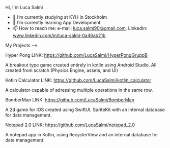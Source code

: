 
Hi, I'm Luca Salmi

- 🔭 I’m currently studying at KYH in Stockholm
- 🌱 I’m currently learning App Development
- 📫 How to reach me: e-mail: luca.salmi90@gmail.com, LinkedIn: www.linkedin.com/in/luca-salmi-0a46ab21b

My Projects -->

Hyper Pong  LINK: https://github.com/LucaSalmi/HyperPongGruppB

A breakout type game created entirely in kotlin using Android Studio.
All created from scratch (Physics Engine, assets, and UI)

Kotlin Calculator  LINK: https://github.com/LucaSalmi/kotlin_calculator

A calculator capable of adressing multiple operations in the same row.

BomberMan LINK: https://github.com/LucaSalmi/BomberMan

A 2d game for IOS created using SwiftUI, SpriteKit with an internal database for data management.

Notepad 2.0  LINK: https://github.com/LucaSalmi/notepad_2.0

A notepad app in Kotlin, using RecyclerView and an internal database for data management.
